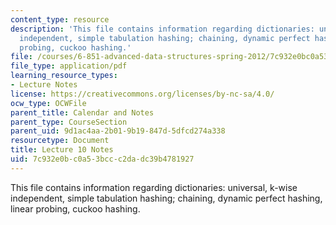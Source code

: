 ```yaml
---
content_type: resource
description: 'This file contains information regarding dictionaries: universal, k-wise
  independent, simple tabulation hashing; chaining, dynamic perfect hashing, linear
  probing, cuckoo hashing.'
file: /courses/6-851-advanced-data-structures-spring-2012/7c932e0bc0a53bccc2dadc39b4781927_MIT6_851S12_Lec10.pdf
file_type: application/pdf
learning_resource_types:
- Lecture Notes
license: https://creativecommons.org/licenses/by-nc-sa/4.0/
ocw_type: OCWFile
parent_title: Calendar and Notes
parent_type: CourseSection
parent_uid: 9d1ac4aa-2b01-9b19-847d-5dfcd274a338
resourcetype: Document
title: Lecture 10 Notes
uid: 7c932e0b-c0a5-3bcc-c2da-dc39b4781927
---
```

This file contains information regarding dictionaries: universal, k-wise independent, simple tabulation hashing; chaining, dynamic perfect hashing, linear probing, cuckoo hashing.